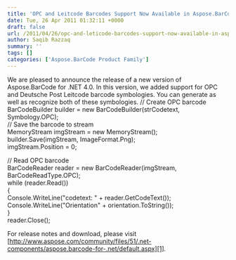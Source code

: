 ```yaml
---
title: 'OPC and Leitcode Barcodes Support Now Available in Aspose.BarCode for .NET 4.0'
date: Tue, 26 Apr 2011 01:32:11 +0000
draft: false
url: /2011/04/26/opc-and-leticode-barcodes-support-now-available-in-aspose.barcode-for-.net-4.0/
author: Saqib Razzaq
summary: ''
tags: []
categories: ['Aspose.BarCode Product Family']
---
```


We are pleased to announce the release of a new version of Aspose.BarCode for .NET 4.0. In this version, we added support for OPC and Deutsche Post Leitcode barcode symbologies. You can generate as well as recognize both of these symbologies. // Create OPC barcode  
BarCodeBuilder builder = new BarCodeBuilder(strCodetext, Symbology.OPC);  
// Save the barcode to stream  
MemoryStream imgStream = new MemoryStream();  
builder.Save(imgStream, ImageFormat.Png);  
imgStream.Position = 0;  
  
// Read OPC barcode  
BarCodeReader reader = new BarCodeReader(imgStream, BarCodeReadType.OPC);  
while (reader.Read())  
{  
Console.WriteLine("codetext: " + reader.GetCodeText());  
Console.WriteLine("Orientation" + orientation.ToString());  
}  
reader.Close();  
  
For release notes and download, please visit [http://www.aspose.com/community/files/51/.net-components/aspose.barcode-for-.net/default.aspx][1].




[1]: http://www.aspose.com/community/files/51/.net-components/aspose.barcode-for-.net/default.aspx




